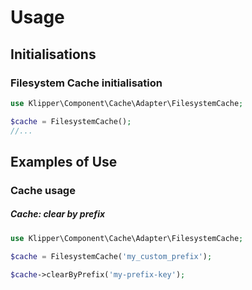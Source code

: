 Usage
=====

## Initialisations

### Filesystem Cache initialisation

```php
use Klipper\Component\Cache\Adapter\FilesystemCache;

$cache = FilesystemCache();
//...
```

## Examples of Use

### Cache usage

##### Cache: clear by prefix

```php
use Klipper\Component\Cache\Adapter\FilesystemCache;

$cache = FilesystemCache('my_custom_prefix');

$cache->clearByPrefix('my-prefix-key');
```
